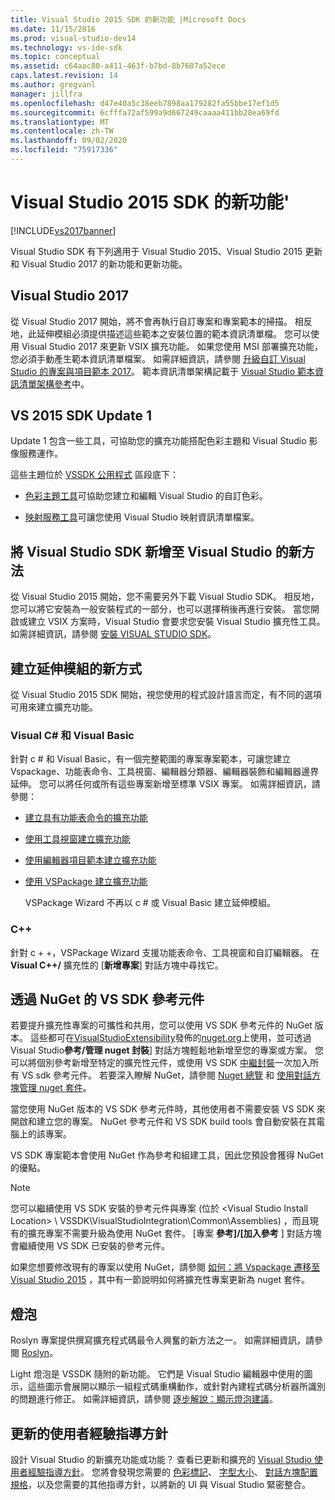 ```yaml
---
title: Visual Studio 2015 SDK 的新功能 |Microsoft Docs
ms.date: 11/15/2016
ms.prod: visual-studio-dev14
ms.technology: vs-ide-sdk
ms.topic: conceptual
ms.assetid: c64aac80-a411-463f-b7bd-8b7607a52ece
caps.latest.revision: 14
ms.author: gregvanl
manager: jillfra
ms.openlocfilehash: d47e40a5c38eeb7898aa179282fa55bbe17ef1d5
ms.sourcegitcommit: 6cfffa72af599a9d667249caaaa411bb28ea69fd
ms.translationtype: MT
ms.contentlocale: zh-TW
ms.lasthandoff: 09/02/2020
ms.locfileid: "75917336"
---
```

# <a name="what39s-new-in-the-visual-studio-2015-sdk"></a>Visual Studio 2015 SDK 的新功能&#39;
[!INCLUDE[vs2017banner](../includes/vs2017banner.md)]

Visual Studio SDK 有下列適用于 Visual Studio 2015、Visual Studio 2015 更新和 Visual Studio 2017 的新功能和更新功能。

## <a name="visual-studio-2017"></a>Visual Studio 2017

從 Visual Studio 2017 開始，將不會再執行自訂專案和專案範本的掃描。 相反地，此延伸模組必須提供描述這些範本之安裝位置的範本資訊清單檔。 您可以使用 Visual Studio 2017 來更新 VSIX 擴充功能。 如果您使用 MSI 部署擴充功能，您必須手動產生範本資訊清單檔案。 如需詳細資訊，請參閱 [升級自訂 Visual Studio 的專案與項目範本 2017](/visualstudio/extensibility/upgrading-custom-project-and-item-templates-for-visual-studio-2017?view=vs-2015)。 範本資訊清單架構記載于 [Visual Studio 範本資訊清單架構參考](/visualstudio/extensibility/visual-studio-template-manifest-schema-reference)中。

## <a name="vs-2015-sdk-update-1"></a>VS 2015 SDK Update 1
 Update 1 包含一些工具，可協助您的擴充功能搭配色彩主題和 Visual Studio 影像服務運作。

 這些主題位於 [VSSDK 公用程式](../extensibility/internals/vssdk-utilities.md) 區段底下：

- [色彩主題工具](../extensibility/internals/color-theming-tools.md)可協助您建立和編輯 Visual Studio 的自訂色彩。

- [映射服務工具](../extensibility/internals/image-service-tools.md)可讓您使用 Visual Studio 映射資訊清單檔案。

## <a name="new-way-to-add-the-visual-studio-sdk-to-visual-studio"></a>將 Visual Studio SDK 新增至 Visual Studio 的新方法
 從 Visual Studio 2015 開始，您不需要另外下載 Visual Studio SDK。 相反地，您可以將它安裝為一般安裝程式的一部分，也可以選擇稍後再進行安裝。 當您開啟或建立 VSIX 方案時，Visual Studio 會要求您安裝 Visual Studio 擴充性工具。 如需詳細資訊，請參閱 [安裝 VISUAL STUDIO SDK](../extensibility/installing-the-visual-studio-sdk.md)。

## <a name="new-ways-of-creating-extensions"></a>建立延伸模組的新方式
 從 Visual Studio 2015 SDK 開始，視您使用的程式設計語言而定，有不同的選項可用來建立擴充功能。

### <a name="visual-c-and-visual-basic"></a>Visual C# 和 Visual Basic
 針對 c # 和 Visual Basic，有一個完整範圍的專案專案範本，可讓您建立 Vspackage、功能表命令、工具視窗、編輯器分類器、編輯器裝飾和編輯器邊界延伸。 您可以將任何或所有這些專案新增至標準 VSIX 專案。 如需詳細資訊，請參閱：

- [建立具有功能表命令的擴充功能](../extensibility/creating-an-extension-with-a-menu-command.md)

- [使用工具視窗建立擴充功能](../extensibility/creating-an-extension-with-a-tool-window.md)

- [使用編輯器項目範本建立擴充功能](../extensibility/creating-an-extension-with-an-editor-item-template.md)

- [使用 VSPackage 建立擴充功能](../extensibility/creating-an-extension-with-a-vspackage.md)

     VSPackage Wizard 不再以 c # 或 Visual Basic 建立延伸模組。

### <a name="c"></a>C++
 針對 c + +，VSPackage Wizard 支援功能表命令、工具視窗和自訂編輯器。 在**Visual C++/** 擴充性的 [**新增專案**] 對話方塊中尋找它。

## <a name="vs-sdk-reference-assemblies-via-nuget"></a>透過 NuGet 的 VS SDK 參考元件
 若要提升擴充性專案的可攜性和共用，您可以使用 VS SDK 參考元件的 NuGet 版本。  這些都可在[VisualStudioExtensibility](https://www.nuget.org/profiles/VisualStudioExtensibility)發佈的[nuget.org](https://www.nuget.org/)上使用，並可透過 Visual Studio**參考/管理 nuget 封裝**] 對話方塊輕鬆地新增至您的專案或方案。 您可以將個別參考新增至特定的擴充性元件，或使用 VS SDK [中繼封裝](https://www.nuget.org/packages/VSSDK_Reference_Assemblies)一次加入所有 VS sdk 參考元件。 若要深入瞭解 NuGet，請參閱 [Nuget 總覽](/nuget/) 和 [使用對話方塊管理 nuget 套件](/nuget/consume-packages/install-use-packages-visual-studio)。

 當您使用 NuGet 版本的 VS SDK 參考元件時，其他使用者不需要安裝 VS SDK 來開啟和建立您的專案。  NuGet 參考元件和 VS SDK build tools 會自動安裝在其電腦上的該專案。

 VS SDK 專案範本會使用 NuGet 作為參考和組建工具，因此您預設會獲得 NuGet 的優點。

> [!NOTE]
> 您可以繼續使用 VS SDK 安裝的參考元件與專案 (位於 \<Visual Studio Install Location> \ VSSDK\VisualStudioIntegration\Common\Assemblies) ，而且現有的擴充專案不需要升級為使用 NuGet 套件。  [專案 **參考]/[加入參考** ] 對話方塊會繼續使用 VS SDK 已安裝的參考元件。
>
> 如果您想要修改現有的專案以使用 NuGet，請參閱 [如何：將 Vspackage 遷移至 Visual Studio 2015](../extensibility/how-to-migrate-extensibility-projects-to-visual-studio-2015.md) ，其中有一節說明如何將擴充性專案更新為 nuget 套件。

## <a name="light-bulbs"></a>燈泡
 Roslyn 專案提供撰寫擴充程式碼最令人興奮的新方法之一。 如需詳細資訊，請參閱 [Roslyn](https://github.com/dotnet/Roslyn)。

 Light 燈泡是 VSSDK 隨附的新功能。 它們是 Visual Studio 編輯器中使用的圖示，這些圖示會展開以顯示一組程式碼重構動作，或針對內建程式碼分析器所識別的問題進行修正。 如需詳細資訊，請參閱 [逐步解說：顯示燈泡建議](../extensibility/walkthrough-displaying-light-bulb-suggestions.md)。

## <a name="updated-user-experience-guidelines"></a>更新的使用者經驗指導方針
 設計 Visual Studio 的新擴充功能或功能？ 查看已更新和擴充的 [Visual Studio 使用者經驗指導方針](../extensibility/ux-guidelines/visual-studio-user-experience-guidelines.md)。  您將會發現您需要的 [色彩標記](../extensibility/ux-guidelines/shared-colors-for-visual-studio.md)、 [字型大小](../extensibility/ux-guidelines/fonts-and-formatting-for-visual-studio.md)、 [對話方塊配置規格](../extensibility/ux-guidelines/layout-for-visual-studio.md)，以及您需要的其他指導方針，以將新的 UI 與 Visual Studio 緊密整合。
